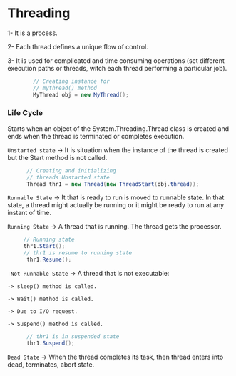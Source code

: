 # Threading
  1- It is a process.
  
  2- Each thread defines a unique flow of control.
  
  3- It is used for complicated and time consuming operations (set different execution paths or threads, witch each thread performing a particular job).
  
```c#
        // Creating instance for  
        // mythread() method 
        MyThread obj = new MyThread(); 
```  
  
### Life Cycle
Starts when an object of the System.Threading.Thread class is created and ends when the thread is terminated or completes execution.

  ``` Unstarted state ``` -> It is situation when the instance of the thread is created but the Start method is not called.
  ```c#
        // Creating and initializing  
        // threads Unstarted state 
        Thread thr1 = new Thread(new ThreadStart(obj.thread)); 
  ```
  
  ``` Runnable State ``` -> It that is ready to run is moved to runnable state. In that state, a thread might actually be running or it might be ready to run at any instant of time.
  
  ``` Running State ``` -> A thread that is running. The thread gets the processor.
  ```c#
       // Running state 
       thr1.Start(); 
       // thr1 is resume to running state 
        thr1.Resume(); 
  ```
  
  ``` Not Runnable State``` -> A thread that is not executable:
    
    -> sleep() method is called.
    
    -> Wait() method is called.
    
    -> Due to I/O request.
    
    -> Suspend() method is called.
```c#
      // thr1 is in suspended state 
      thr1.Suspend(); 
```
    
  
  ``` Dead State ``` -> When the thread completes its task, then thread enters into dead, terminates, abort state.
